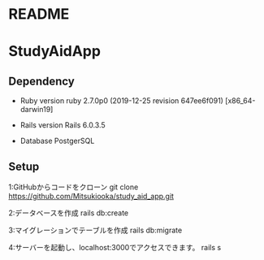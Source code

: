 # README

# StudyAidApp

## Dependency
* Ruby version
ruby 2.7.0p0 (2019-12-25 revision 647ee6f091) [x86_64-darwin19]

* Rails version
Rails 6.0.3.5

* Database
PostgerSQL

## Setup
1:GitHubからコードをクローン
  git clone https://github.com/Mitsukiooka/study_aid_app.git

2:データベースを作成
  rails db:create

3:マイグレーションでテーブルを作成
  rails db:migrate
  
4:サーバーを起動し、localhost:3000でアクセスできます。
  rails s

